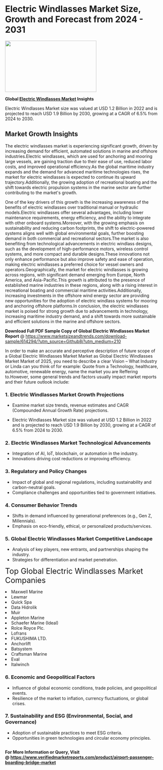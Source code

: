 <H1>Electric Windlasses Market Size, Growth and Forecast from 2024 - 2031</H1><img class="aligncenter size-medium wp-image-584254" src="https://thirdeyenews.in/wp-content/uploads/2024/09/Global-Market-Research-300x168.jpeg" alt="" width="300" height="168" /><p><strong>Global&nbsp;<a href="https://www.marketsizeandtrends.com/download-sample/614294/?utm_source=Github8j?utm_medium=210">Electric Windlasses Market</a> Insights</strong></p><p>Electric Windlasses Market size was valued at USD 1.2 Billion in 2022 and is projected to reach USD 1.9 Billion by 2030, growing at a CAGR of 6.5% from 2024 to 2030.</p><p><h2>Market Growth Insights</h2> <p>The electric windlasses market is experiencing significant growth, driven by increasing demand for efficient, automated solutions in marine and offshore industries.Electric windlasses, which are used for anchoring and mooring large vessels, are gaining traction due to their ease of use, reduced labor costs, and improved operational efficiency.As the global maritime industry expands and the demand for advanced maritime technologies rises, the market for electric windlasses is expected to continue its upward trajectory.Additionally, the growing adoption of recreational boating and the shift towards electric propulsion systems in the marine sector are further contributing to the market's growth.</p> <p>One of the key drivers of this growth is the increasing awareness of the benefits of electric windlasses over traditional manual or hydraulic models.Electric windlasses offer several advantages, including lower maintenance requirements, energy efficiency, and the ability to integrate with other onboard systems.Moreover, with the growing emphasis on sustainability and reducing carbon footprints, the shift to electric-powered systems aligns well with global environmental goals, further boosting demand in both commercial and recreational sectors.The market is also benefiting from technological advancements in electric windlass designs, such as the development of high-performance motors, wireless control systems, and more compact and durable designs.These innovations not only enhance performance but also improve safety and ease of operation, making electric windlasses a preferred choice for vessel owners and operators.Geographically, the market for electric windlasses is growing across regions, with significant demand emerging from Europe, North America, and Asia-Pacific.This growth is attributed to the presence of established marine industries in these regions, along with a rising interest in recreational boating and commercial maritime activities.Additionally, increasing investments in the offshore wind energy sector are providing new opportunities for the adoption of electric windlass systems for mooring and anchoring offshore platforms.In conclusion, the electric windlasses market is poised for strong growth due to advancements in technology, increasing maritime industry demand, and a shift towards more sustainable and efficient solutions in the marine and offshore sectors.</p> <p><span class=""><strong>Download Full PDF Sample Copy of Global Electric Windlasses Market Report</strong> @ <a href="https://www.marketsizeandtrends.com/download-sample/614294/?utm_source=Github8j?utm_medium=210" target="_blank">https://www.marketsizeandtrends.com/download-sample/614294/?utm_source=Github8j?utm_medium=210</a></span></p><p>In order to make an accurate and perceptive description of future scope of a Global&nbsp;Electric Windlasses Market Market as Global&nbsp;Electric Windlasses Market Market of 2025, you need to describe a clear Vision &ndash; What Industry or Linda can you think of for example: Quote from a Technology, healthcare, automotive, renewable energy, name the market you are Reffering to.However, some general trends and factors usually impact market reports and their future outlook include:</p><h3>1.&nbsp;<strong>Electric Windlasses Market Growth Projections</strong></h3><ul><li>Examine market size trends, revenue estimates and CAGR (Compounded Annual Growth Rate) projections.</li><li><p>Electric Windlasses Market size was valued at USD 1.2 Billion in 2022 and is projected to reach USD 1.9 Billion by 2030, growing at a CAGR of 6.5% from 2024 to 2030.</p></li></ul><h3>2.&nbsp;<strong>Electric Windlasses Market Technological Advancements</strong></h3><ul><li>Integration of AI, IoT, blockchain, or automation in the industry.</li><li>Innovations driving cost reductions or improving efficiency.</li></ul><h3>3.&nbsp;<strong>Regulatory and Policy Changes</strong></h3><ul><li>Impact of global and regional regulations, including sustainability and carbon-neutral goals.</li><li>Compliance challenges and opportunities tied to government initiatives.</li></ul><h3>4.&nbsp;<strong>Consumer Behavior Trends</strong></h3><ul><li>Shifts in demand influenced by generational preferences (e.g., Gen Z, Millennials).</li><li>Emphasis on eco-friendly, ethical, or personalized products/services.</li></ul><h3>5.&nbsp;<strong>Global Electric Windlasses Market Competitive Landscape</strong></h3><ul><li>Analysis of key players, new entrants, and partnerships shaping the industry.</li><li>Strategies for differentiation and market penetration.</li></ul><p data-pm-slice="1 1 []"><span style="color: inherit; font-family: inherit; font-size: 25px;">Top Global Electric Windlasses Market Companies</span></p><div class="" data-test-id=""><p><li>Maxwell Marine</li><li> Lewmar</li><li> Quick Spa</li><li> Data Hidrolik</li><li> Muir</li><li> Appleton Marine</li><li> Schaefer Marine (Ideal)</li><li> Rolce Royce Plc.</li><li> Lofrans</li><li> FUKUSHIMA LTD.</li><li> Anchorlift</li><li> Batsystem</li><li> Craftsman Marine</li><li> Eval</li><li> Italwinch</li></p></div><h3>6.&nbsp;<strong>Economic and Geopolitical Factors</strong></h3><ul><li>Influence of global economic conditions, trade policies, and geopolitical events.</li><li>Resilience of the market to inflation, currency fluctuations, or global crises.</li></ul><h3>7.&nbsp;<strong>Sustainability and ESG (Environmental, Social, and Governance)</strong></h3><ul><li>Adoption of sustainable practices to meet ESG criteria.</li><li>Opportunities in green technologies and circular economy principles.</li></ul><h2><strong style="font-size: 14px;">For More Information or Query, Visit @&nbsp;</strong><a style="background-color: #ffffff; font-size: 14px;" href="https://www.marketsizeandtrends.com/report/electric-windlasses-market/" target="_blank">https://www.verifiedmarketreports.com/product/airport-passenger-boarding-bridge-market</a></h2>